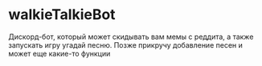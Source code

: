 # walkieTalkieBot
Дискорд-бот, который может скидывать вам мемы с реддита, а также запускать игру угадай песню. Позже прикручу добавление песен и может еще какие-то функции
